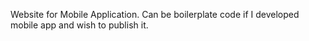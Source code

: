 Website for Mobile Application. Can be boilerplate code if I developed mobile app and wish to publish it.
